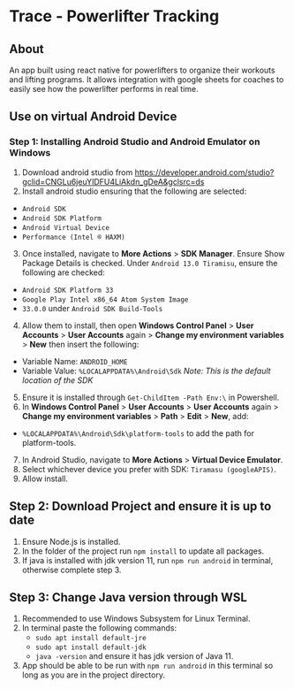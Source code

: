 # Trace - Powerlifter Tracking

## About
An app built using react native for powerlifters to organize their workouts and lifting programs. It allows integration with google sheets for coaches to easily see how the powerlifter performs in real time.

## Use on virtual Android Device
### Step 1: Installing Android Studio and Android Emulator on Windows
1. Download android studio from https://developer.android.com/studio?gclid=CNGLu6jeuYIDFU4LiAkdn_gDeA&gclsrc=ds
2. Install android studio ensuring that the following are selected:
  - `Android SDK`
  - `Android SDK Platform`
  - `Android Virtual Device`
  - `Performance (Intel ® HAXM)`
3. Once installed, navigate to **More Actions** > **SDK Manager**. Ensure Show Package Details is checked. Under `Android 13.0 Tiramisu`, ensure the following are checked:
  - `Android SDK Platform 33`
  - `Google Play Intel x86_64 Atom System Image`
  - `33.0.0` under `Android SDK Build-Tools`
4. Allow them to install, then open **Windows Control Panel** > **User Accounts** > **User Accounts** again > **Change my environment variables** > **New** then insert the following:
  - Variable Name: `ANDROID_HOME`
  - Variable Value: `%LOCALAPPDATA%\Android\Sdk` _Note: This is the default location of the SDK_
5. Ensure it is installed through `Get-ChildItem -Path Env:\` in Powershell.
6. In **Windows Control Panel** > **User Accounts** > **User Accounts** again > **Change my environment variables** > **Path** > **Edit** > **New**, add:
  - `%LOCALAPPDATA%\Android\Sdk\platform-tools` to add the path for platform-tools.
7. In Android Studio, navigate to **More Actions** > **Virtual Device Emulator**.
8. Select whichever device you prefer with SDK: `Tiramasu (googleAPIS)`.
9. Allow install.

## Step 2: Download Project and ensure it is up to date
1. Ensure Node.js is installed.
2. In the folder of the project run `npm install` to update all packages.
3. If java is installed with jdk version 11, run `npm run android` in terminal, otherwise complete step 3.

## Step 3: Change Java version through WSL
1. Recommended to use Windows Subsystem for Linux Terminal.
2. In terminal paste the following commands:
   - `sudo apt install default-jre`
   - `sudo apt install default-jdk`
   - `java -version` and ensure it has jdk version of Java 11.
3. App should be able to be run with `npm run android` in this terminal so long as you are in the project directory.
